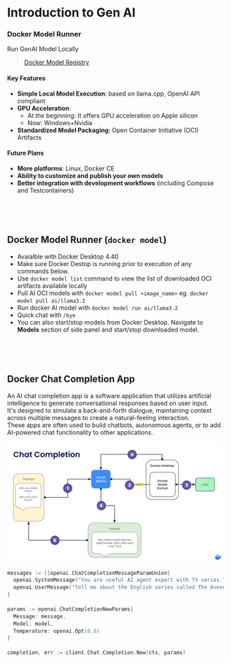 # Introduction to Gen AI
### Docker Model Runner
Run GenAI Model Locally

> [Docker Model Registry](https://hub.docker.com/u/ai)

#### Key Features
- **Simple Local Model Execution**: based on llama.cpp, OpenAI API compliant
- **GPU Acceleration**:
  - At the beginning: It offers GPU acceleration on Apple silicon
  - Now: Windows+Nvidia
- **Standardized Model Packaging**: Open Container Initiative (OCI) Artifacts

#### Future Plans
- **More platforms**: Linux, Docker CE
- **Ability to customize and publish your own models**
- **Better integration with development workflows** (including Compose and Testcontainers)

<br><br><br>


## Docker Model Runner (`docker model`)
- Avaialble with Docker Desktop 4.40
- Make sure Docker Destop is running prior to execution of any commands below.
- Use `docker model list` command to view the list of downloaded OCI artifacts available locally
- Pull AI OCI models with `docker model pull <image_name>` eg. `docker model pull ai/llama3.2`
- Run docker AI model with `docker model run ai/llama3.2`
- Quick chat with `/bye`
- You can also start/stop models from Docker Desktop. Navigate to **Models** section of side panel and start/stop downloaded model.

<br><br><br>

## Docker Chat Completion App
An AI chat completion app is a software application that utilizes artificial intelligence to generate conversational responses based on user input.<br>It's designed to simulate a back-and-forth dialogue, maintaining context across multiple messages to create a natural-feeling interaction.<br>These apps are often used to build chatbots, autonomous agents, or to add AI-powered chat functionality to other applications. 

![](img/docker-genai-app-diagram.png)


```go
messages := []openai.ChatCompletionMessageParamUnion{
  openai.SystemMessage("You are useful AI agent expert with TV series.")
  openai.UserMessage("Tell me about the English series called The Avengers?")
}

params := openai.ChatCompletionNewParams{
  Message: message,
  Model: model,
  Temperature: openai.Opt(0.8)
}

completion, err := client.Chat.Completion.New(ctx, params)
```